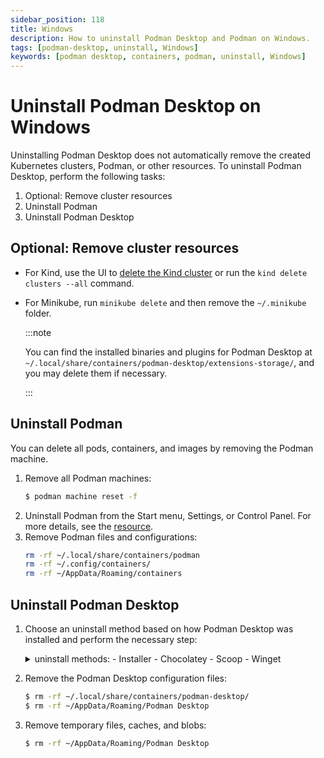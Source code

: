 ```yaml
---
sidebar_position: 118
title: Windows
description: How to uninstall Podman Desktop and Podman on Windows.
tags: [podman-desktop, uninstall, Windows]
keywords: [podman desktop, containers, podman, uninstall, Windows]
---
```


# Uninstall Podman Desktop on Windows

Uninstalling Podman Desktop does not automatically remove the created Kubernetes clusters, Podman, or other resources. To uninstall Podman Desktop, perform the following tasks:

1. Optional: Remove cluster resources
1. Uninstall Podman
1. Uninstall Podman Desktop

## Optional: Remove cluster resources

- For Kind, use the UI to [delete the Kind cluster](/docs/kind/deleting-your-kind-cluster) or run the `kind delete clusters --all` command.
- For Minikube, run `minikube delete` and then remove the `~/.minikube` folder.

  :::note

  You can find the installed binaries and plugins for Podman Desktop at `~/.local/share/containers/podman-desktop/extensions-storage/`, and you may delete them if necessary.

  :::

## Uninstall Podman

You can delete all pods, containers, and images by removing the Podman machine.

1. Remove all Podman machines:
   ```sh
   $ podman machine reset -f
   ```
1. Uninstall Podman from the Start menu, Settings, or Control Panel. For more details, see the [resource](https://support.microsoft.com/en-us/windows/uninstall-or-remove-apps-and-programs-in-windows-4b55f974-2cc6-2d2b-d092-5905080eaf98).
1. Remove Podman files and configurations:
   ```sh
   rm -rf ~/.local/share/containers/podman
   rm -rf ~/.config/containers/
   rm -rf ~/AppData/Roaming/containers
   ```

## Uninstall Podman Desktop

1. Choose an uninstall method based on how Podman Desktop was installed and perform the necessary step:

   <details>
   <summary>
   uninstall methods:
   - Installer
   - Chocolatey
   - Scoop
   - Winget
   </summary>

   #### Installer

   - Uninstall Podman Desktop from the Start menu, Settings, or Control Panel. For more details, see the [resource](https://support.microsoft.com/en-us/windows/uninstall-or-remove-apps-and-programs-in-windows-4b55f974-2cc6-2d2b-d092-5905080eaf98).

   #### Chocolatey

   - Run the following command:

     ```shell-session
     > choco uninstall podman-desktop
     ```

   #### Scoop package manager for Windows

   - Run the following command:

     ```shell-session
     > scoop uninstall podman-desktop
     ```

   #### Winget

   - Run the following command:

     ```shell-session
     > winget uninstall -e --id RedHat.Podman-Desktop
     ```

   </details>

1. Remove the Podman Desktop configuration files:
   ```sh
   $ rm -rf ~/.local/share/containers/podman-desktop/
   $ rm -rf ~/AppData/Roaming/Podman Desktop
   ```
1. Remove temporary files, caches, and blobs:
   ```sh
   $ rm -rf ~/AppData/Roaming/Podman Desktop
   ```
